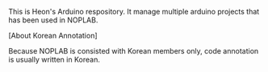 This is Heon's Arduino respository.
It manage multiple arduino projects that has been used in NOPLAB.

[About Korean Annotation]

Because NOPLAB is consisted with Korean members only, code annotation is usually written in Korean.
